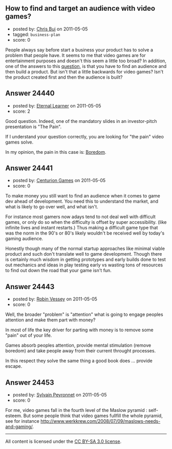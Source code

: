 ## How to find and target an audience with video games?

- posted by: [Chris Bui](https://stackexchange.com/users/-1/10241-chris-bui) on 2011-05-05
- tagged: `business-plan`
- score: 0

People always say before start a business your product has to solve a problem that people have. It seems to me that video games are for entertainment purposes and doesn't this seem a little too broad? In addition, one of the answers to this [question][1], is that you have to find an audience and then build a product. But isn't that a little backwards for video games? Isn't the product created first and then the audience is built?


  [1]: http://answers.onstartups.com/questions/23489/i-build-good-products-but-cant-get-anyone-to-use-them-what-should-i-do


## Answer 24440

- posted by: [Eternal Learner](https://stackexchange.com/users/-1/6262-eternal-learner) on 2011-05-05
- score: 2

<p>Good question. Indeed, one of the mandatory slides in an investor-pitch presentation is "The Pain".</p>

<p>If I understand your question correctly, you are looking for "the pain" video games solve.</p>

<p>In my opinion, the pain in this case is: <a href="http://en.wikipedia.org/wiki/Boredom" rel="nofollow">Boredom</a>.</p>



## Answer 24441

- posted by: [Centurion Games](https://stackexchange.com/users/-1/970-centurion-games) on 2011-05-05
- score: 0

To make money you still want to find an audience when it comes to game dev ahead of development. You need this to understand the market, and what is likely to go over well, and what isn't.

For instance most gamers now adays tend to not deal well with difficult games, or only do so when the difficulty is offset by super accessibility. (like infinite lives and instant restarts.) Thus making a difficult game type that was the norm in the 90's or 80's likely wouldn't be received well by today's gaming audience.  

Honestly though many of the normal startup approaches like minimal viable product and such don't translate well to game development. Though there is certainly much wisdom in getting prototypes and early builds done to test out mechanics and ideas in play testing early vs wasting tons of resources to find out down the road that your game isn't fun.


## Answer 24443

- posted by: [Robin Vessey](https://stackexchange.com/users/-1/984-robin-vessey) on 2011-05-05
- score: 0

Well, the broader "problem" is "attention" what is going to engage peoples attention and make them part with money? 

In most of life the key driver for parting with money is to remove some "pain" out of your life.

Games absorb peoples attention, provide mental stimulation (remove boredom) and take people away from their current throught processes.

In this respect they solve the same thing a good book does ... provide escape.


## Answer 24453

- posted by: [Sylvain Peyronnet](https://stackexchange.com/users/-1/9941-sylvain-peyronnet) on 2011-05-05
- score: 0

For me, video games fall in the fourth level of the Maslow pyramid : self-esteem. 
But some people think that video games fullfill the whole pyramid, see for instance http://www.werkkrew.com/2008/07/09/maslows-needs-and-gaming/.



---

All content is licensed under the [CC BY-SA 3.0 license](https://creativecommons.org/licenses/by-sa/3.0/).
